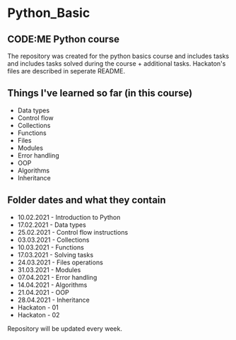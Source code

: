 # Python_Basic 
## CODE:ME Python course

The repository was created for the python basics course and includes tasks and includes tasks solved during the course + additional tasks.
Hackaton's files are described in seperate README.

## Things I've learned so far (in this course)

- Data types
- Control flow
- Collections
- Functions
- Files
- Modules
- Error handling
- OOP
- Algorithms
- Inheritance

## Folder dates and what they contain

- 10.02.2021 - Introduction to Python
- 17.02.2021 - Data types
- 25.02.2021 - Control flow instructions
- 03.03.2021 - Collections
- 10.03.2021 - Functions
- 17.03.2021 - Solving tasks
- 24.03.2021 - Files operations
- 31.03.2021 - Modules
- 07.04.2021 - Error handling
- 14.04.2021 - Algorithms
- 21.04.2021 - OOP  
- 28.04.2021 - Inheritance
- Hackaton - 01
- Hackaton - 02

Repository will be updated every week.

